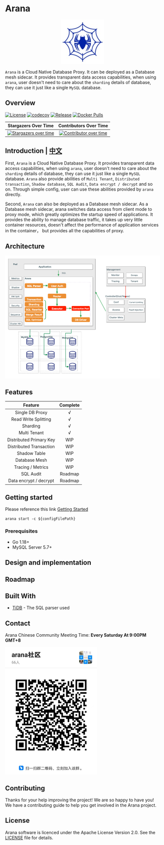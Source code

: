 # Arana

<div align=center>
    <img src="https://raw.githubusercontent.com/arana-db/arana/master/docs/pics/arana-logo.png"/>
</div>

`Arana` is a Cloud Native Database Proxy. It can be deployed as a Database mesh sidecar. It provides transparent data access capabilities,
when using `arana`, user doesn't need to care about the `sharding` details of database, they can use it just like a single `MySQL` database.

## Overview

[![License](https://img.shields.io/badge/license-Apache--2.0-blue.svg)](https://github.com/arana-db/arana/blob/master/LICENSE)
[![codecov](https://codecov.io/gh/arana-db/arana/branch/master/graph/badge.svg)](https://codecov.io/gh/arana-db/arana)
[![Release](https://img.shields.io/github/v/release/arana-db/arana)](https://img.shields.io/github/v/release/arana-db/arana)
[![Docker Pulls](https://img.shields.io/docker/pulls/aranadb/arana)](https://img.shields.io/docker/pulls/aranadb/arana)

|                                             **Stargazers Over Time**                                              | **Contributors Over Time**                                                                                                                                                                                                                       |
|:-----------------------------------------------------------------------------------------------------------------:|:------------------------------------------------------------------------------------------------------------------------------------------------------------------------------------------------------------------------------------------------:|
|      [![Stargazers over time](https://starchart.cc/arana-db/arana.svg)](https://starchart.cc/arana-db/arana)      | [![Contributor over time](https://contributor-graph-api.apiseven.com/contributors-svg?chart=contributorOverTime&repo=arana-db/arana)](https://contributor-graph-api.apiseven.com/contributors-svg?chart=contributorOverTime&repo=arana-db/arana) |


## Introduction | [中文](https://github.com/arana-db/arana/blob/master/README_CN.md)

First, `Arana` is a Cloud Native Database Proxy. It provides transparent data access capabilities, when using `arana`, 
user doesn't need to care about the `sharding` details of database, they can use it just like a single `MySQL` database.
`Arana` also provide abilities of `Multi Tenant`, `Distributed transaction`, `Shadow database`, `SQL Audit`, `Data encrypt / decrypt` 
and so on. Through simple config, user can use these abilities provided by `arana` directly.

Second, `Arana` can also be deployed as a Database mesh sidecar. As a Database mesh sidecar, arana switches data access from 
client mode to proxy mode, which greatly optimizes the startup speed of applications. It provides the ability to manage database 
traffic, it takes up very little container resources, doesn't affect the performance of application services in the container， but 
provides all the capabilities of proxy.

## Architecture

<img src="https://raw.githubusercontent.com/arana-db/arana/master/docs/pics/arana-architecture.png"/>

## Features

|       **Feature**       | **Complete** |
|:-----------------------:|:------------:|
|     Single DB Proxy     |      √       |
|  Read Write Splitting   |      √       |
|        Sharding         |      √       |
|      Multi Tenant       |      √       |
| Distributed Primary Key |     WIP      |
| Distributed Transaction |     WIP      |
|      Shadow Table       |     WIP      |
|      Database Mesh      |     WIP      |
|    Tracing / Metrics    |     WIP      |
|        SQL Audit        |   Roadmap    |
| Data encrypt / decrypt  |   Roadmap    |

## Getting started

Please reference this link [Getting Started](https://github.com/arana-db/arana/discussions/172)

```
arana start -c ${configFilePath}
```

### Prerequisites

+ Go 1.18+
+ MySQL Server 5.7+

## Design and implementation

## Roadmap

## Built With

- [TiDB](https://github.com/pingcap/tidb) - The SQL parser used

## Contact

Arana Chinese Community Meeting Time: **Every Saturday At 9:00PM GMT+8** 

<img src="https://raw.githubusercontent.com/arana-db/arana/master/docs/pics/dingtalk-group.jpeg" width="300px"/>

## Contributing

Thanks for your help improving the project! We are so happy to have you! We have a contributing guide to help you get involved in the Arana project.

## License
Arana software is licenced under the Apache License Version 2.0. See the [LICENSE](https://github.com/arana-db/arana/blob/master/LICENSE) file for details.
